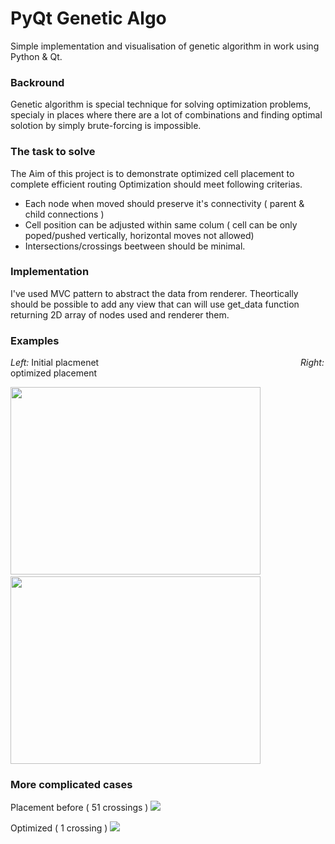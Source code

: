 # PyQt Genetic Algo
Simple implementation and visualisation of genetic algorithm in work using Python & Qt. 

### Backround
Genetic algorithm is special technique for solving optimization problems,
specialy in places where there are a lot of combinations and finding optimal solotion by simply brute-forcing is impossible.

### The task to solve
The Aim of this project is to demonstrate optimized cell placement to complete efficient routing
Optimization should meet following criterias.
* Each node when moved should preserve it's connectivity ( parent & child connections )
* Cell position can be adjusted within same colum ( cell can be only poped/pushed vertically, horizontal moves not allowed)
* Intersections/crossings beetween  should be minimal.

### Implementation
I've used MVC pattern to abstract the data from renderer.
Theortically should be possible to add any view that can will use get_data function returning 2D array of nodes used and renderer them.


### Examples 
*Left:* Initial placmenet  &nbsp;&nbsp; &nbsp;&nbsp;&nbsp;&nbsp;&nbsp;&nbsp;&nbsp;&nbsp;&nbsp;&nbsp;&nbsp;&nbsp; &nbsp;&nbsp;&nbsp;&nbsp;&nbsp;&nbsp;&nbsp;&nbsp;&nbsp;&nbsp;&nbsp;&nbsp; &nbsp;&nbsp;&nbsp;&nbsp;&nbsp;&nbsp;&nbsp;&nbsp;&nbsp;&nbsp;&nbsp;&nbsp; &nbsp;&nbsp;&nbsp;&nbsp;&nbsp;&nbsp;&nbsp;&nbsp;&nbsp;&nbsp;&nbsp;&nbsp; &nbsp;&nbsp;&nbsp;&nbsp;&nbsp;&nbsp;&nbsp;&nbsp;&nbsp;&nbsp; &nbsp;&nbsp;&nbsp;&nbsp;&nbsp;&nbsp;&nbsp;&nbsp;&nbsp;&nbsp;&nbsp;&nbsp;&nbsp;&nbsp; *Right:* optimized placement

<img src="https://i.ibb.co/SDSzVrK/before.png" width="400" height="300">&nbsp;&nbsp;&nbsp;&nbsp;&nbsp;&nbsp;&nbsp;&nbsp;&nbsp;&nbsp;
<img src="https://i.ibb.co/ScSMY6k/after.png" width="400" height="300">



### More complicated cases

Placement before ( 51 crossings )
<img src="https://i.ibb.co/YDR5PKS/1.png">


Optimized ( 1 crossing )
<img src="https://i.ibb.co/2dmL5sC/2.png">


